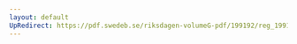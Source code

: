 ```yaml
---
layout: default
UpRedirect: https://pdf.swedeb.se/riksdagen-volumeG-pdf/199192/reg_199192/reg_199192_0110.pdf
---
```

